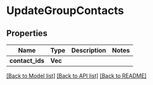 # UpdateGroupContacts

## Properties

Name | Type | Description | Notes
------------ | ------------- | ------------- | -------------
**contact_ids** | **Vec<String>** |  | 

[[Back to Model list]](../README.md#documentation-for-models) [[Back to API list]](../README.md#documentation-for-api-endpoints) [[Back to README]](../README.md)


